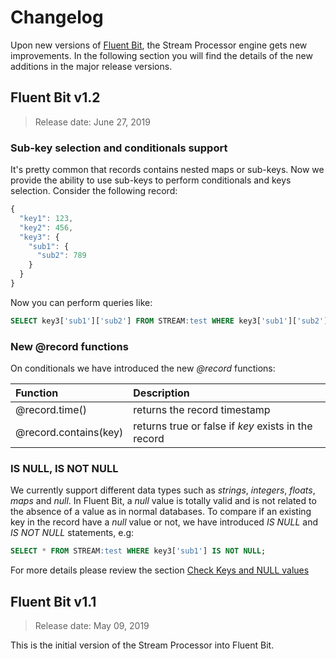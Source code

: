 # Changelog

Upon new versions of [Fluent Bit](https://fluentbit.io), the Stream Processor engine gets new improvements. In the following section you will find the details of the new additions in the major release versions.

## Fluent Bit v1.2

> Release date: June 27, 2019

### Sub-key selection and conditionals support

It's pretty common that records contains nested maps or sub-keys. Now we provide the ability to use sub-keys to perform conditionals and keys selection. Consider the following record:

```javascript
{
  "key1": 123,
  "key2": 456,
  "key3": {
    "sub1": {
      "sub2": 789
    }
  }
}
```

Now you can perform queries like:

```sql
SELECT key3['sub1']['sub2'] FROM STREAM:test WHERE key3['sub1']['sub2'] = 789;
```

### New @record functions

On conditionals we have introduced the new _@record_ functions:

| Function | Description |
| :--- | :--- |
| @record.time\(\) | returns the record timestamp |
| @record.contains\(key\) | returns true or false if _key_ exists in the record |

### IS NULL, IS NOT NULL

We currently support different data types such as _strings_, _integers_, _floats_, _maps_ and _null_. In Fluent Bit, a _null_ value is totally valid and is not related to the absence of a value as in normal databases. To compare if an existing key in the record have a _null_ value or not, we have introduced _IS NULL_ and _IS NOT NULL_ statements, e.g:

```sql
SELECT * FROM STREAM:test WHERE key3['sub1'] IS NOT NULL;
```

For more details please review the section [Check Keys and NULL values](https://github.com/fluent/fluent-bit-docs/tree/6bc4af039821d9e8bc1636797a25ad23b52a511f/getting_started/is_null_is_not_null_record_contains/README.md)

## Fluent Bit v1.1

> Release date: May 09, 2019

This is the initial version of the Stream Processor into Fluent Bit.

